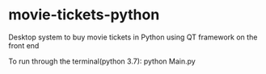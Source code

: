 # movie-tickets-python
Desktop system to buy movie tickets in Python using QT framework on the front end

To run through the terminal(python 3.7): python Main.py
